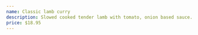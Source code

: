 ```yaml
---
name: Classic lamb curry
description: Slowed cooked tender lamb with tomato, onion based sauce.
price: $18.95
---
```

